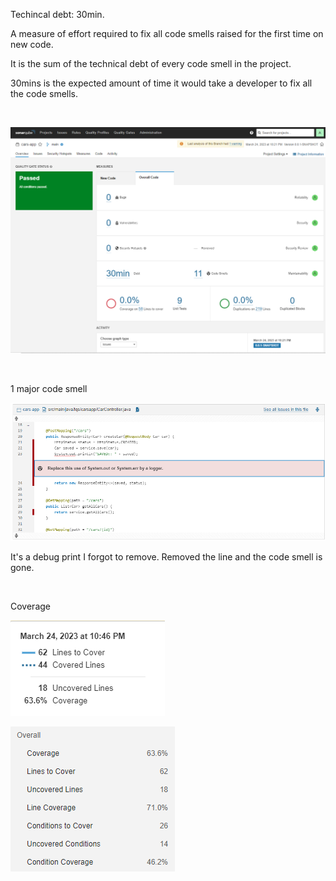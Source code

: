 Techincal debt: 30min.

A measure of effort required to fix all code smells raised for the first time on new code.

It is the sum of the technical debt of every code smell in the project.

30mins is the expected amount of time it would take a developer to fix all the code smells.

<br />

![](SonarQubeDashboardCarsApp.png) 

<br />

1 major code smell

![](MajorCodeSmell.png) 

It's a debug print I forgot to remove. Removed the line and the code smell is gone.

<br />

Coverage

![](Coverage.png) 

![](CoverageDetailed.png) 

